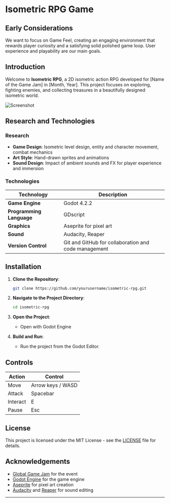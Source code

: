 # Isometric RPG Game

## Early Considerations

We want to focus on Game Feel, creating an engaging environment that rewards player curiosity and a satisfying solid polished game loop. User experience and playability are our main goals.

## Introduction

Welcome to **Isometric RPG**, a 2D isometric action RPG developed for [Name of the Game Jam] in [Month, Year]. This project focuses on exploring, fighting enemies, and collecting treasures in a beautifully designed isometric world.

![Screenshot](path/to/screenshot.png)

## Research and Technologies

### Research

- **Game Design**: Isometric level design, entity and character movement, combat mechanics
- **Art Style**: Hand-drawn sprites and animations
- **Sound Design**: Impact of ambient sounds and FX for player experience and immersion

### Technologies

| Technology           | Description                                          |
|----------------------|------------------------------------------------------|
| **Game Engine**      | Godot 4.2.2                                          |
| **Programming Language** | GDscript                                         |
| **Graphics**         | Aseprite for pixel art                               |
| **Sound**            | Audacity, Reaper                                     |
| **Version Control**  | Git and GitHub for collaboration and code management |

## Installation

1. **Clone the Repository**:
    ```sh
    git clone https://github.com/yourusername/isometric-rpg.git
    ```
2. **Navigate to the Project Directory**:
    ```sh
    cd isometric-rpg
    ```
3. **Open the Project**:
    - Open with Godot Engine

4. **Build and Run**:
    - Run the project from the Godot Editor.

## Controls

| Action     | Control                 |
|------------|-------------------------|
| Move       | Arrow keys / WASD       |
| Attack     | Spacebar                |
| Interact   | E                       |
| Pause      | Esc                     |

## License

This project is licensed under the MIT License - see the [LICENSE](LICENSE) file for details.

## Acknowledgements

- [Global Game Jam](https://globalgamejam.org) for the event
- [Godot Engine](https://godotengine.org) for the game engine
- [Aseprite](https://www.aseprite.org) for pixel art creation
- [Audacity](https://www.audacityteam.org) and [Reaper](https://www.reaper.fm) for sound editing

---

